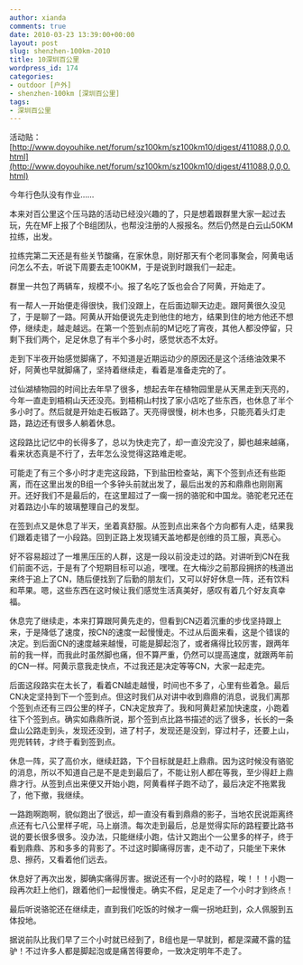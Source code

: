 ```yaml
---
author: xianda
comments: true
date: 2010-03-23 13:39:00+00:00
layout: post
slug: shenzhen-100km-2010
title: 10深圳百公里
wordpress_id: 174
categories:
- outdoor [户外]
- shenzhen-100km [深圳百公里]
tags:
- 深圳百公里
---
```


活动贴：[http://www.doyouhike.net/forum/sz100km/sz100km10/digest/411088,0,0,0.html](http://www.doyouhike.net/forum/sz100km/sz100km10/digest/411088,0,0,0.html)

今年行色队没有作业……

本来对百公里这个压马路的活动已经没兴趣的了，只是想着跟群里大家一起过去玩，先在MF上报了个B组团队，也帮没注册的人报报名。然后仍然是白云山50KM拉练，出发。

拉练完第二天还是有些关节酸痛，在家休息，刚好那天有个老同事聚会，阿黄电话问怎么不去，听说下周要去走100KM，于是说到时跟我们一起走。

群里一共包了两辆车，规模不小。报了名吃了饭也会合了阿黄，开始走了。

有一帮人一开始便走得很快，我们没跟上，在后面边聊天边走。跟阿黄很久没见了，于是聊了一路。阿黄从开始便说先走到他住的地方，结果到住的地方他还不想停，继续走，越走越远。在第一个签到点前的M记吃了宵夜，其他人都没停留，只剩下我们两个，足足休息了有半个多小时，感觉状态不太好。

走到下半夜开始感觉脚痛了，不知道是近期运动少的原因还是这个活络油效果不好，阿黄也早就脚痛了，坚持着继续走，看着是准备走完的了。

过仙湖植物园的时间比去年早了很多，想起去年在植物园里是从天黑走到天亮的，今年一直走到梧桐山天还没亮。到梧桐山村找了家小店吃了些东西，也休息了半个多小时了。然后就是开始走石板路了。天亮得很慢，树木也多，只能亮着头灯走路，路边还有很多人躺着休息。<!-- more -->

这段路比记忆中的长得多了，总以为快走完了，却一直没完没了，脚也越来越痛，看来状态真是不行了，去年怎么没觉得这路难走呢。

可能走了有三个多小时才走完这段路，下到盐田检查站，离下个签到点还有些距离，而在这里出发的B组一个多钟头前就出发了，最后出发的苏和鼎鼎也刚刚离开。还好我们不是最后的，在这里超过了一瘸一拐的骆驼和中国龙。骆驼老兄还在对着路边小车的玻璃整理自己的发型。

在签到点又是休息了半天，坐着真舒服。从签到点出来各个方向都有人走，结果我们跟着走错了一小段路。回到正路上发现铺天盖地都是创维的员工服，真恶心。

好不容易超过了一堆黑压压的人群，这是一段以前没走过的路。对讲听到CN在我们前面不远，于是有了个短期目标可以追，嘿嘿。在大梅沙之前那段拥挤的栈道出来终于追上了CN，随后便找到了后勤的朋友们，又可以好好休息一阵，还有饮料和苹果。嗯，这些东西在这时候让我们感觉生活真美好，感叹有着几个好友真幸福。

休息完了继续走，本来打算跟阿黄先走的，但看到CN迈着沉重的步伐坚持跟上来，于是降低了速度，按CN的速度一起慢慢走。不过从后面来看，这是个错误的决定。到后面CN的速度越来越慢，可能是脚起泡了，或者痛得比较厉害，跟两年前的我一样，而我此时虽然脚也痛，但不算严重，仍然可以提高速度，就跟两年前的CN一样。阿黄示意我走快点，不过我还是决定等等CN，大家一起走完。

后面这段路实在太长了，看着CN越走越慢，时间也不多了，心里有些着急。最后CN决定坚持到下一个签到点。但这时我们从对讲中收到鼎鼎的消息，说我们离那个签到点还有三四公里的样子，CN决定放弃了。我和阿黄赶紧加快速度，小跑着往下个签到点。确实如鼎鼎所说，那个签到点比路书描述的远了很多，长长的一条盘山公路走到头，发现还没到，进了村子，发现还是没到，穿过村子，还要上山，兜兜转转，才终于看到签到点。

休息一阵，买了高价水，继续赶路，下个目标就是赶上鼎鼎。因为这时候没有骆驼的消息，所以不知道自己是不是走到最后了，不能让别人都在等我，至少得赶上鼎鼎才行。从签到点出来便又开始小跑，阿黄看样子跑不动了，最后决定不拖累我了，他下撤，我继续。

一路跑啊跑啊，貌似跑出了很远，却一直没有看到鼎鼎的影子，当地农民说距离终点还有七八公里样子呢，马上崩溃。每次走到最后，总是觉得实际的路程要比路书说的要长很多很多。没办法，只能继续小跑，估计又跑出个一公里多的样子，终于看到鼎鼎、苏和多多的背影了。不过这时脚痛得厉害，走不动了，只能坐下来休息、擦药，又看着他们远去。

休息好了再次出发，脚确实痛得厉害。据说还有一个小时的路程，唉！！！小跑一段再次赶上他们，跟着他们一起慢慢走。确实不假，足足走了一个小时才到终点！

最后听说骆驼还在继续走，直到我们吃饭的时候才一瘸一拐地赶到，众人佩服到五体投地。

据说前队比我们早了三个小时就已经到了，B组也是一早就到，都是深藏不露的猛驴！不过许多人都是脚起泡或是痛苦得要命，一致决定明年不走了。
